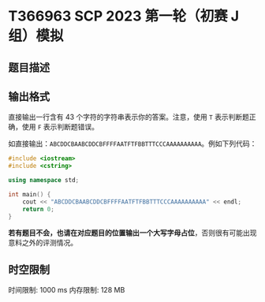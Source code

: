 # T366963 SCP 2023 第一轮（初赛 J 组）模拟

## 题目描述



## 输出格式

直接输出一行含有 $43$ 个字符的字符串表示你的答案。注意，使用 `T` 表示判断题正确，使用 `F` 表示判断题错误。

如直接输出：$\texttt{ABCDDCBAABCDDCBFFFFAATFTFBBTTTCCCAAAAAAAAAA}$。例如下列代码：

```cpp
#include <iostream>
#include <cstring>

using namespace std;

int main() {
	cout << "ABCDDCBAABCDDCBFFFFAATFTFBBTTTCCCAAAAAAAAAA" << endl;
	return 0;
}
```

**若有题目不会，也请在对应题目的位置输出一个大写字母占位**，否则很有可能出现意料之外的评测情况。

## 时空限制

时间限制: 1000 ms
内存限制: 128 MB
